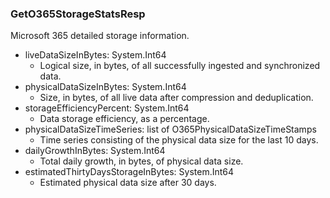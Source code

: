 ### GetO365StorageStatsResp
Microsoft 365 detailed storage information.

- liveDataSizeInBytes: System.Int64
  - Logical size, in bytes, of all successfully ingested and synchronized data.
- physicalDataSizeInBytes: System.Int64
  - Size, in bytes, of all live data after compression and deduplication.
- storageEfficiencyPercent: System.Int64
  - Data storage efficiency, as a percentage.
- physicalDataSizeTimeSeries: list of O365PhysicalDataSizeTimeStamps
  - Time series consisting of the physical data size for the last 10 days.
- dailyGrowthInBytes: System.Int64
  - Total daily growth, in bytes, of physical data size.
- estimatedThirtyDaysStorageInBytes: System.Int64
  - Estimated physical data size after 30 days.
